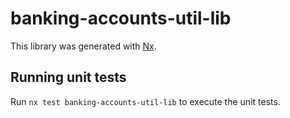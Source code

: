 # banking-accounts-util-lib

This library was generated with [Nx](https://nx.dev).

## Running unit tests

Run `nx test banking-accounts-util-lib` to execute the unit tests.
